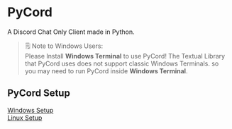 # PyCord
A Discord Chat Only Client made in Python.

> 🗒️ Note to Windows Users:\
> Please Install **Windows Terminal** to use PyCord! The Textual Library that PyCord uses does not support classic Windows Terminals. so you may need to run PyCord inside **Windows Terminal**.

## PyCord Setup
[Windows Setup](https://github.com/PyTsun/PyCord/blob/main/windows-setup.md)\
[Linux Setup](https://github.com/PyTsun/PyCord/blob/main/linux-setup.md)
